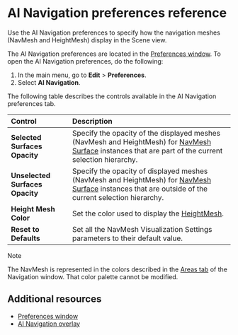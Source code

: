 # AI Navigation preferences reference

Use the AI Navigation preferences to specify how the navigation meshes (NavMesh and HeightMesh) display in the Scene view.

The AI Navigation preferences are located in the [Preferences window](xref:Preferences). To open the AI Navigation preferences, do the following:

1. In the main menu, go to **Edit** &gt; **Preferences**.
1. Select **AI Navigation**.

 The following table describes the controls available in the AI Navigation preferences tab.

| **Control**                     | **Description**                    |
|:--------------------------------|:-----------------------------------|
| **Selected Surfaces Opacity**   | Specify the opacity of the displayed meshes (NavMesh and HeightMesh) for [NavMesh Surface](./NavMeshSurface.md) instances that are part of the current selection hierarchy.    |
| **Unselected Surfaces Opacity** | Specify the opacity of displayed meshes (NavMesh and HeightMesh) for [NavMesh Surface](./NavMeshSurface.md) instances that are outside of the current selection hierarchy. |
| **Height Mesh Color**           | Set the color used to display the [HeightMesh](./HeightMesh.md).                                           |
| **Reset to Defaults**           | Set all the NavMesh Visualization Settings parameters to their default value. |

> [!Note]
> The NavMesh is represented in the colors described in the [Areas tab](./NavigationWindow.md#areas-tab) of the Navigation window. That color palette cannot be modified.

## Additional resources
- [Preferences window](xref:Preferences)
- [AI Navigation overlay](./NavigationOverlay.md)
